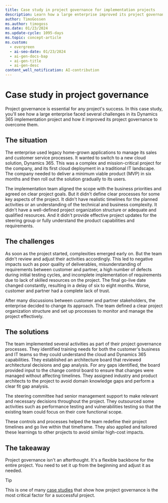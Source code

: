 ```yaml
---
title: Case study in project governance for implementation projects
description: Learn how a large enterprise improved its project governance and achieved a successful Dynamics 365 implementation after facing several challenges.
author: TimoGossen
ms.author: timogoss
ms.date: 01/23/2024
ms.update-cycle: 1095-days
ms.topic: concept-article
ms.custom:
  - evergreen
  - ai-seo-date: 01/23/2024
  - ai-gen-docs-bap
  - ai-gen-title
  - ai-gen-desc
content_well_notification: AI-contribution
---
```


# Case study in project governance

Project governance is essential for any project's success. In this case study, you'll see how a large enterprise faced several challenges in its Dynamics 365 implementation project and how it improved its project governance to overcome them.

## The situation

The enterprise used legacy home-grown applications to manage its sales and customer service processes. It wanted to switch to a new cloud solution, Dynamics 365. This was a complex and mission-critical project for the company, and its first cloud deployment in a traditional IT landscape. The company needed to deliver a minimum viable product (MVP) in six months and then roll out the solution gradually to its users.

The implementation team aligned the scope with the business priorities and agreed on clear project goals. But it didn't define clear processes for some key aspects of the project. It didn't have realistic timelines for the planned activities or an understanding of the technical and business complexity. It didn't have a well-defined project organization structure or adequate and qualified resources. And it didn't provide effective project updates for the steering group or fully understand the product capabilities and requirements.

## The challenges

As soon as the project started, complexities emerged early on. But the team didn't review and adjust their activities accordingly. This led to negative impacts such as poor quality of deliverables, misunderstanding of requirements between customer and partner, a high number of defects during initial testing cycles, and incomplete implementation of requirements due to lack of skilled resources on the project. The final go-live date changed constantly, resulting in a delay of six to eight months. Worse, customer and partner had a complete lack of trust.

After many discussions between customer and partner stakeholders, the enterprise decided to change its approach. The team defined a clear project organization structure and set up processes to monitor and manage the project effectively.

## The solutions

The team implemented several activities as part of their project governance processes. They identified training needs for both the customer's business and IT teams so they could understand the cloud and Dynamics 365 capabilities. They established an architecture board that reviewed architectural decisions and gap analysis. For any gaps identified, the board provided input to the change control board to ensure that changes were managed without affecting timelines. They assigned industry and product architects to the project to avoid domain knowledge gaps and perform a clear fit gap analysis.

The steering committee had senior management support to make relevant and necessary decisions throughout the project. They outsourced some activities such as performance testing and vulnerabilities testing so that the existing team could focus on their core functional scope.

These controls and processes helped the team redefine their project timelines and go live within that timeframe. They also applied and tailored these learnings to other projects to avoid similar high-cost impacts.

## The takeaway

Project governance isn't an afterthought. It's a flexible backbone for the entire project. You need to set it up from the beginning and adjust it as needed.

> [!TIP]
> This is one of many [case studies](https://www.pmi.org/learning/library/project-governance-critical-success-9945) that show how project governance is the most critical factor for a successful project.
